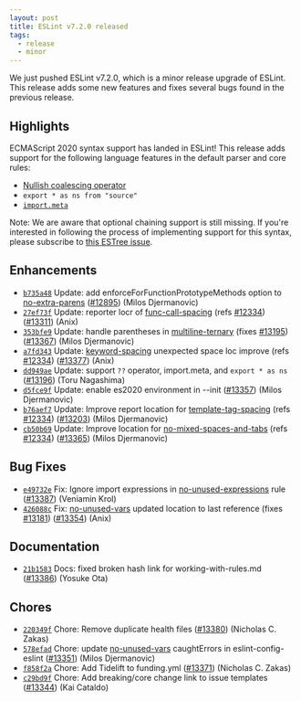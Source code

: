 ```yaml
---
layout: post
title: ESLint v7.2.0 released
tags:
  - release
  - minor
---
```


We just pushed ESLint v7.2.0, which is a minor release upgrade of ESLint. This release adds some new features and fixes several bugs found in the previous release.


## Highlights

ECMAScript 2020 syntax support has landed in ESLint! This release adds support for the following language features in the default parser and core rules:

* [Nullish coalescing operator](https://developer.mozilla.org/en-US/docs/Web/JavaScript/Reference/Operators/Nullish_coalescing_operator)
* `export * as ns from "source"`
* [`import.meta`](https://developer.mozilla.org/en-US/docs/Web/JavaScript/Reference/Statements/import.meta)

Note: We are aware that optional chaining support is still missing. If you're interested in following the process of implementing support for this syntax, please subscribe to [this ESTree issue](https://github.com/estree/estree/pull/204).








## Enhancements


* [`b735a48`](https://github.com/eslint/eslint/commit/b735a485e77bcc791e4c4c6b8716801d94e98b2c) Update: add enforceForFunctionPrototypeMethods option to [no-extra-parens](/docs/rules/no-extra-parens) ([#12895](https://github.com/eslint/eslint/issues/12895)) (Milos Djermanovic)
* [`27ef73f`](https://github.com/eslint/eslint/commit/27ef73ffb7428d5eff792d443186a2313e417bda) Update: reporter locr of [func-call-spacing](/docs/rules/func-call-spacing) (refs [#12334](https://github.com/eslint/eslint/issues/12334)) ([#13311](https://github.com/eslint/eslint/issues/13311)) (Anix)
* [`353bfe9`](https://github.com/eslint/eslint/commit/353bfe9760ec640f470859855d4018df084a4e88) Update: handle parentheses in [multiline-ternary](/docs/rules/multiline-ternary) (fixes [#13195](https://github.com/eslint/eslint/issues/13195)) ([#13367](https://github.com/eslint/eslint/issues/13367)) (Milos Djermanovic)
* [`a7fd343`](https://github.com/eslint/eslint/commit/a7fd343991cde99d8a219e3b25616db5792fe9a9) Update: [keyword-spacing](/docs/rules/keyword-spacing) unexpected space loc improve (refs [#12334](https://github.com/eslint/eslint/issues/12334)) ([#13377](https://github.com/eslint/eslint/issues/13377)) (Anix)
* [`dd949ae`](https://github.com/eslint/eslint/commit/dd949aedb81fa772e10568920156daf075d25ea2) Update: support `??` operator, import.meta, and `export * as ns` ([#13196](https://github.com/eslint/eslint/issues/13196)) (Toru Nagashima)
* [`d5fce9f`](https://github.com/eslint/eslint/commit/d5fce9fa07e37ce61010a1fbb65964f1f7aefd82) Update: enable es2020 environment in --init ([#13357](https://github.com/eslint/eslint/issues/13357)) (Milos Djermanovic)
* [`b76aef7`](https://github.com/eslint/eslint/commit/b76aef778befb32afe7ad249934b132dc49713d2) Update: Improve report location for [template-tag-spacing](/docs/rules/template-tag-spacing) (refs [#12334](https://github.com/eslint/eslint/issues/12334)) ([#13203](https://github.com/eslint/eslint/issues/13203)) (Milos Djermanovic)
* [`cb50b69`](https://github.com/eslint/eslint/commit/cb50b69c08d4393e32d5c42c537d769c51dd34d8) Update: Improve location for [no-mixed-spaces-and-tabs](/docs/rules/no-mixed-spaces-and-tabs) (refs [#12334](https://github.com/eslint/eslint/issues/12334)) ([#13365](https://github.com/eslint/eslint/issues/13365)) (Milos Djermanovic)




## Bug Fixes


* [`e49732e`](https://github.com/eslint/eslint/commit/e49732eb41bff6347ca7718c3c5ca1d13f1cd2d3) Fix: Ignore import expressions in [no-unused-expressions](/docs/rules/no-unused-expressions) rule ([#13387](https://github.com/eslint/eslint/issues/13387)) (Veniamin Krol)
* [`426088c`](https://github.com/eslint/eslint/commit/426088c966dc79dc338b33100f3adf827b147d69) Fix: [no-unused-vars](/docs/rules/no-unused-vars) updated location to last reference (fixes [#13181](https://github.com/eslint/eslint/issues/13181)) ([#13354](https://github.com/eslint/eslint/issues/13354)) (Anix)




## Documentation


* [`21b1583`](https://github.com/eslint/eslint/commit/21b15832e326f96d349c063cd7e85e72c3abb670) Docs: fixed broken hash link for working-with-rules.md ([#13386](https://github.com/eslint/eslint/issues/13386)) (Yosuke Ota)








## Chores


* [`220349f`](https://github.com/eslint/eslint/commit/220349f5404060effe02fb5ec176a92e1383c3b5) Chore: Remove duplicate health files ([#13380](https://github.com/eslint/eslint/issues/13380)) (Nicholas C. Zakas)
* [`578efad`](https://github.com/eslint/eslint/commit/578efad331b797e28c0f5f1547ce4769d2ea23ee) Chore: update [no-unused-vars](/docs/rules/no-unused-vars) caughtErrors in eslint-config-eslint ([#13351](https://github.com/eslint/eslint/issues/13351)) (Milos Djermanovic)
* [`f858f2a`](https://github.com/eslint/eslint/commit/f858f2a8f83232484491bd90b0bc5001b5056ad0) Chore: Add Tidelift to funding.yml ([#13371](https://github.com/eslint/eslint/issues/13371)) (Nicholas C. Zakas)
* [`c29bd9f`](https://github.com/eslint/eslint/commit/c29bd9f75582e5b1a403a8ffd0aafd1ffc8c58e1) Chore: Add breaking/core change link to issue templates ([#13344](https://github.com/eslint/eslint/issues/13344)) (Kai Cataldo)


